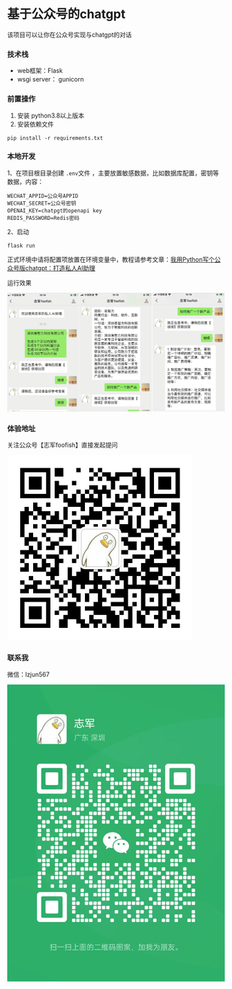 

# 基于公众号的chatgpt

该项目可以让你在公众号实现与chatgpt的对话

### 技术栈
* web框架：Flask  
* wsgi server： gunicorn

### 前置操作

1. 安装 python3.8以上版本
2. 安装依赖文件 
```commandline
pip install -r requirements.txt

```



### 本地开发

1、在项目根目录创建 `.env`文件 ，主要放置敏感数据，比如数据库配置，密钥等数据，内容：

```
WECHAT_APPID=公众号APPID
WECHAT_SECRET=公众号密钥
OPENAI_KEY=chatpgt的openapi key
REDIS_PASSWORD=Redis密码
```

2、启动

```
flask run
```

正式环境中请将配置项放置在环境变量中，教程请参考文章：[我用Python写个公众号版chatgpt：打造私人AI助理](https://mp.weixin.qq.com/s/-zhfsvF6ENzMka7Wk6hyMA)



运行效果

![](./image-20230216152404777.png)



### 体验地址

关注公众号【志军foofish】直接发起提问

![](qrcode_gh_4340d45cdd5f_1.jpg)




### 联系我

微信：lzjun567

![](./20230216175547.jpg)